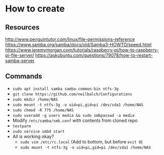 # How to create

## Resources

http://www.penguintutor.com/linux/file-permissions-reference
https://www.samba.org/samba/docs/old/Samba3-HOWTO/speed.html
https://www.jeremymorgan.com/tutorials/raspberry-pi/how-to-raspberry-pi-file-server/
https://askubuntu.com/questions/79078/how-to-restart-samba-server

## Commands

- `sudo apt install samba samba-common-bin ntfs-3g`
- `git clone https://github.com/neilbalch/Configurations`
- `sudo mkdir /home/NAS`
- `sudo mount -t ntfs-3g -o uid=pi,gid=pi /dev/sda1 /home/NAS`
- `sudo chmod -R 775 /home/NAS`
- `sudo useradd -g users media && sudo smbpasswd -a media`
- Modify `/etc/samba/smb.conf` with contents from cloned repo
- `testparm`
- `sudo service smbd start`
- All is working okay?
  - `sudo vim /etc/rc.local` (Add to bottom, but before `exit 0`)
  - `sudo mount -t ntfs-3g -o uid=pi,gid=pi /dev/sda1 /home/NAS`
